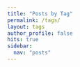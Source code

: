 ```yaml
---
title: "Posts by Tag"
permalink: /tags/
layout: tags
author_profile: false
hits: true
sidebar:
  nav: "posts"
---
```

